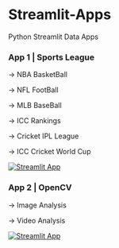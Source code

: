 # Streamlit-Apps
Python Streamlit Data Apps

### App 1 | Sports League

-> NBA BasketBall

-> NFL FootBall

-> MLB BaseBall

-> ICC Rankings

-> Cricket IPL League

-> ICC Cricket World Cup

[![Streamlit App](https://static.streamlit.io/badges/streamlit_badge_black_white.svg)](https://share.streamlit.io/akashjeez/Streamlit-Apps/main/PySportsLeague.py)

### App 2 | OpenCV

-> Image Analysis 

-> Video Analysis 

[![Streamlit App](https://static.streamlit.io/badges/streamlit_badge_black_white.svg)](https://share.streamlit.io/akashjeez/Streamlit-Apps/main/PyOpenCV.py)

